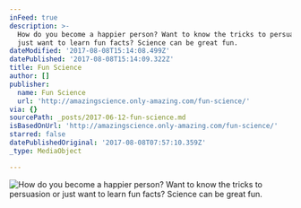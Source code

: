 ```yaml
---
inFeed: true
description: >-
  How do you become a happier person? Want to know the tricks to persuasion or
  just want to learn fun facts? Science can be great fun.
dateModified: '2017-08-08T15:14:08.499Z'
datePublished: '2017-08-08T15:14:09.322Z'
title: Fun Science
author: []
publisher:
  name: Fun Science
  url: 'http://amazingscience.only-amazing.com/fun-science/'
via: {}
sourcePath: _posts/2017-06-12-fun-science.md
isBasedOnUrl: 'http://amazingscience.only-amazing.com/fun-science/'
starred: false
datePublishedOriginal: '2017-08-08T07:57:10.359Z'
_type: MediaObject

---
```

![How do you become a happier person? Want to know the tricks to persuasion or just want to learn fun facts? Science can be great fun.](https://the-grid-user-content.s3-us-west-2.amazonaws.com/9691760b-600e-41f0-8a47-4f8087bec4d7.jpg)